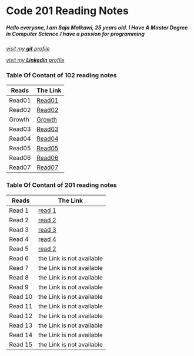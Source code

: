 
# Code 201 Reading Notes

##### Hello everyone, I am Saja Malkawi, 25 years old. I Have A Master Degree in Computer Science.I have a passion for programming

[*visit my **git** profile*](https://github.com/saja123321)

[*visit my **Linkedin** profile*](https://www.linkedin.com/in/sajamalkawi1995/)


### Table Of Contant of **102** reading notes


|       Reads    |   The Link                                                           |
|----------------|----------------------------------------------------------------------|
|       Read01   |[Read01](https://saja123321.github.io/reading-notes/Read01)           |
|       Read02   |[Read02](https://saja123321.github.io/reading-notes/read02)           |
|       Growth   |[Growth](https://saja123321.github.io/reading-notes/growthMindset)    |
|       Read03   |[Read03](https://saja123321.github.io/reading-notes/read03)           |
|       Read04   |[Read04](https://saja123321.github.io/reading-notes/read04)           |
|       Read05   |[Read05](https://saja123321.github.io/reading-notes/read05)           |
|       Read06   |[Read06](https://saja123321.github.io/reading-notes/read06)           |
|       Read07   |[Read07](https://saja123321.github.io/reading-notes/read07)           |



### Table Of Contant of **201** reading notes


|       Reads    |   The Link                                                           |
|----------------|----------------------------------------------------------------------|
|      Read 1    |     [read 1](https://saja123321.github.io/reading-notes/class-01)    |
|      Read 2    |     [read 2](https://saja123321.github.io/reading-notes/class-02)    |
|      Read 3    |     [read 3](https://saja123321.github.io/reading-notes/class-03)    |
|      Read 4    |     [read 4](https://saja123321.github.io/reading-notes/class04)     |
|      Read 5    |     [read 2](https://saja123321.github.io/reading-notes/class-05)    |
|      Read 6    |            the Link is not available                                 |
|      Read 7    |            the Link is not available                                 |
|      Read 8    |            the Link is not available                                 |
|      Read 9    |            the Link is not available                                 |
|      Read 10   |            the Link is not available                                 |
|      Read 11   |            the Link is not available                                 |
|      Read 12   |            the Link is not available                                 |
|      Read 13   |            the Link is not available                                 |
|      Read 14   |            the Link is not available                                 |
|      Read 15   |            the Link is not available                                 |



